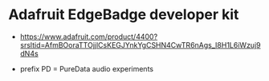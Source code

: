# Adafruit EdgeBadge developer kit

- https://www.adafruit.com/product/4400?srsltid=AfmBOoraTTOjjlCsKEGJYnkYgCSHN4CwTR6nAgs_I8H1L6iWzuj9dN4s

- prefix PD = PureData audio experiments
